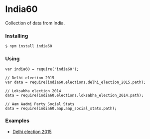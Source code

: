 # India60
Collection of data from India.

### Installing

    $ npm install india60

### Using

```
var india60 = require('india60');

// Delhi election 2015
var data = require(india60.elections.delhi_election_2015.path);

// Loksabha election 2014
data = require(india60.elections.loksabha_election_2014.path);

// Aam Aadmi Party Social Stats
data = require(india60.aap.aap_social_stats.path);

```


### Examples
- [Delhi election 2015](http://india60.com/stats/delhi-election-2015)
